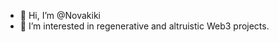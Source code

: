 - 👋 Hi, I’m @Novakiki
- 👀 I’m interested in regenerative and altruistic Web3 projects.


<!---
Novakiki/Novakiki is a ✨ special ✨ repository because its `README.md` (this file) appears on your GitHub profile.
You can click the Preview link to take a look at your changes.
--->
